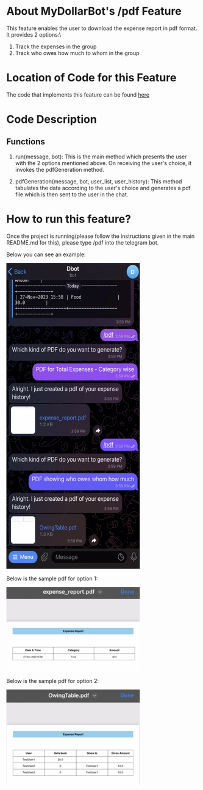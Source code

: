 # About MyDollarBot's /pdf Feature
This feature enables the user to download the expense report in pdf format. It provides 2 options:\
1. Track the expenses in the group
2. Track who owes how much to whom in the group

# Location of Code for this Feature
The code that implements this feature can be found [here](https://github.com/Fall-2023-SE-Group-14/DollarBot/blob/release-v2.0/code/add_user.py)

# Code Description
## Functions

1. run(message, bot):
This is the main method which presents the user with the 2 options mentioned above. On receiving the user's choice, it invokes the pdfGeneration method.

2. pdfGeneration(message, bot, user_list, user_history):
This method tabulates the data according to the user's choice and generates a pdf file which is then sent to the user in the chat.

# How to run this feature?
Once the project is running(please follow the instructions given in the main README.md for this), please type /pdf into the telegram bot.

Below you can see an example:

<img src="./pdf.png" width="350" height="800">

Below is the sample pdf for option 1:

<img src="./pdfoptiona.png" width="350" height="220">

Below is the sample pdf for option 2:

<img src="./pdfoptionb.png" width="350" height="250">

